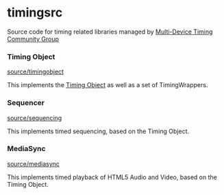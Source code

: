 # timingsrc

Source code for timing related libraries managed by [Multi-Device Timing Community Group](https://www.w3.org/community/webtiming/)

### Timing Object

[source/timingobject](source/timingobject)

This implements the [Timing Object](https://github.com/webtiming/timingobject) as well as a set of TimingWrappers. 

### Sequencer

[source/sequencing](source/sequencing)

This implements timed sequencing, based on the Timing Object.

### MediaSync

[source/mediasync](source/mediasync)

This implements timed playback of HTML5 Audio and Video, based on the Timing Object.